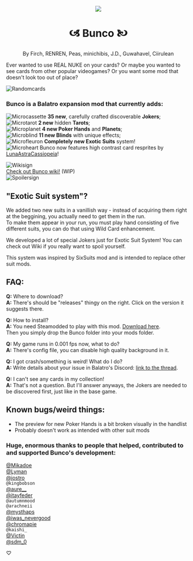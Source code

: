 <p align="center"><img src="https://github.com/Firch/Bunco/assets/47253246/0ddcce2f-1b86-4525-84ca-a400f68f4ae1"></p>

<h1 align="center">🙦 Bunco 🙤</h1>

<p align="center">By Firch, RENREN, Peas, minichibis, J.D., Guwahavel, Ciirulean<p />

Ever wanted to use REAL NUKE on your cards? Or maybe you wanted to see cards from other popular videogames? Or you want some mod that doesn't look too out of place?

![Randomcards](https://github.com/Firch/Bunco/assets/47253246/5b5220db-7327-4665-8d01-e52fe323816c)

### Bunco is a **Balatro** expansion mod that currently adds:
![Microcassette](https://github.com/Firch/Bunco/assets/47253246/c46656bc-c16a-4b77-9edd-ffa66f410a7b)
**35 new**, carefully crafted discoverable **Jokers**;\
![Microtarot](https://github.com/Firch/Bunco/assets/47253246/aa5f1a63-1158-486b-8c10-7e55a37c6ccf)
**2 new** hidden **Tarots**;\
![Microplanet](https://github.com/Firch/Bunco/assets/47253246/4f1e09b6-676d-4b37-9430-b78b2d0d88cc)
**4 new Poker Hands** and **Planets**;\
![Microblind](https://github.com/Firch/Bunco/assets/47253246/9dbdd389-13bd-43ca-8146-c34d24e6f7f3)
**11 new Blinds** with unique effects;\
![Microfleuron](https://github.com/Firch/Bunco/assets/47253246/7bb7d092-98af-4465-a8e6-8ad45604c63f)
**Completely new Exotic Suits** system!\
![Microheart](https://github.com/Firch/Bunco/assets/47253246/44c00e7e-6d81-48fd-b0f5-214cd7f1b5e2)
Bunco now features high contrast card resprites by [LunaAstraCassiopeia](https://github.com/LunaAstraCassiopeia)!

![Wikisign](https://github.com/Firch/Bunco/assets/47253246/68b99662-532b-4de9-bb99-eb6930cd21f3)\
[Check out Bunco wiki!](https://github.com/Firch/Bunco/wiki/Home) (WIP)\
![Spoilersign](https://github.com/Firch/Bunco/assets/47253246/587a531d-75d2-4973-8bef-133b346e052f)

## "Exotic Suit system"?

We added two new suits in a vanillish way - instead of acquiring them right at the beggining, you actually need to get them in the run.\
To make them appear in your run, you must play hand consisting of five different suits, you can do that using Wild Card enhancement.

We developed a lot of special Jokers just for Exotic Suit System! You can check out Wiki if you really want to spoil yourself.

This system was inspired by SixSuits mod and is intended to replace other suit mods.

## FAQ:
**Q:** Where to download?\
**A:** There's should be "releases" thingy on the right. Click on the version it suggests there.

**Q:** How to install?\
**A:** You need Steamodded to play with this mod. [Download here](https://github.com/Steamopollys/Steamodded/releases).\
Then you simply drop the Bunco folder into your mods folder.

**Q:** My game runs in 0.001 fps now, what to do?\
**A:** There's config file, you can disable high quality background in it. 

**Q:** I got crash/something is weird! What do I do?\
**A:** Write details about your issue in Balatro's Discord: [link to the thread](https://discord.com/channels/1116389027176787968/1220084296346501201/1220084296346501201).

**Q:** I can't see any cards in my collection!\
**A:** That's not a question. But I'll answer anyways, the Jokers are needed to be discovered first, just like in the base game.

## Known bugs/weird things:
- The preview for new Poker Hands is a bit broken visually in the handlist
- Probably doesn't work as intended with other suit mods

### Huge, enormous thanks to people that helped, contributed to and supported Bunco's development:
[@Mikadoe](https://github.com/MikaSchoenmakers)\
[@Lyman](https://github.com/spikeof2010)\
[@jostro](https://github.com/JopStro)\
`@kingbobson`\
[@aure__](https://github.com/Aurelius7309)\
[@itayfeder](https://github.com/itayfeder)\
`@autumnmood`\
`@arachneii`\
[@mysthaps](https://github.com/Mysthaps)\
[@iwas_nevergood](https://github.com/LunaAstraCassiopeia)\
[@chromapie](https://github.com/ChromaPIE)\
`@kaishi_`\
[@Victin](https://github.com/VictinZero)\
[@sdm_0](https://github.com/SDM0)

♡
